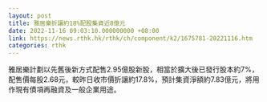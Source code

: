 ```yaml
---
layout: post
title: 雅居樂折讓約18%配股集資近8億元
date: 2022-11-16 09:03:10.000000000 +08:00
link: https://news.rthk.hk/rthk/ch/component/k2/1675781-20221116.htm
categories: rthk
---
```


雅居樂計劃以先舊後新方式配售2.95億股新股，相當於擴大後已發行股本約7%，配售價每股2.68元，較昨日收市價折讓約17.8%，預計集資淨額約7.83億元，將用作現有債項再融資及一般企業用途。
